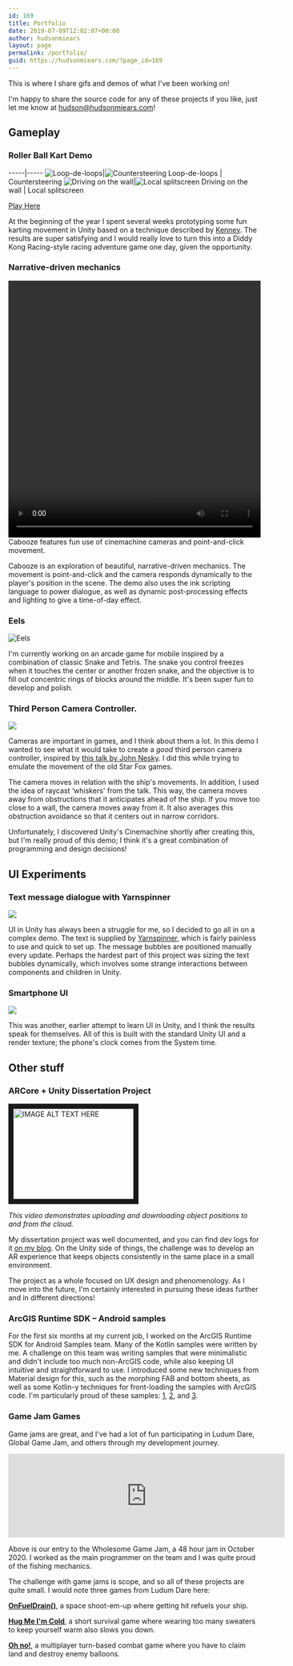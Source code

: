 ```yaml
---
id: 169
title: Portfolio
date: 2019-07-09T12:02:07+00:00
author: hudsonmiears
layout: page
permalink: /portfolio/
guid: https://hudsonmiears.com/?page_id=169
---
```

This is where I share gifs and demos of what I've been working on!

I'm happy to share the source code for any of these projects if you like, just let me know at hudson@hudsonmiears.com!

## Gameplay

### Roller Ball Kart Demo

-----|-----
![Loop-de-loops](/wp-content/uploads/2020/09/kart_racer_v_0_0_3_loop.gif)|![Countersteering](/wp-content/uploads/2020/09/kart_racer_v_0_0_5_countersteering-2.gif)
Loop-de-loops | Countersteering
![Driving on the wall](/wp-content/uploads/2020/09/kart_racer_v_0_0_7_driving_on_wall-1.gif)|![Local splitscreen](/wp-content/uploads/2020/09/kart_racer_v_0_0_5_splitscreen-3.gif)
Driving on the wall | Local splitscreen


<p class="has-medium-font-size">
  <a href="https://reizoukin.itch.io/kart-racer-demos">Play Here</a>
</p>

At the beginning of the year I spent several weeks prototyping some fun karting movement in Unity based on a technique described by [Kenney](https://twitter.com/kenneynl/status/1107783904784715788?lang=en). The results are super satisfying and I would really love to turn this into a Diddy Kong Racing-style racing adventure game one day, given the opportunity.

### Narrative-driven mechanics

<video preload="metadata"  loop="loop" width="100%" height="512" controls >
  <source src="/demos/CaboozeDemoJanuaryMp4.mp4" type="video/mp4">
</video>
Cabooze features fun use of cinemachine cameras and point-and-click movement.

Cabooze is an exploration of beautiful, narrative-driven mechanics. The movement is point-and-click and the camera responds dynamically to the player's position in the scene. The demo also uses the ink scripting language to power dialogue, as well as dynamic post-processing effects and lighting to give a time-of-day effect.

### Eels

![Eels](/media/workingprototype.gif)

I'm currently working on an arcade game for mobile inspired by a combination of classic Snake and Tetris. The snake you control freezes when it touches the center or another frozen snake, and the objective is to fill out concentric rings of blocks around the middle. It's been super fun to develop and polish.

### Third Person Camera Controller.

![](/wp-content/uploads/2019/07/thirdpersoncameracontroller.gif)

Cameras are important in games, and I think about them a lot. In this demo I wanted to see what it would take to create a _good_ third person camera controller, inspired by [this talk by John Nesky](https://youtu.be/C7307qRmlMI). I did this while trying to emulate the movement of the old Star Fox games.

The camera moves in relation with the ship's movements. In addition, I used the idea of raycast &#8216;whiskers' from the talk. This way, the camera moves away from obstructions that it anticipates ahead of the ship. If you move too close to a wall, the camera moves away from it. It also averages this obstruction avoidance so that it centers out in narrow corridors.

Unfortunately, I discovered Unity's Cinemachine shortly after creating this, but I'm really proud of this demo; I think it's a great combination of programming and design decisions!

## UI Experiments

### Text message dialogue with Yarnspinner<figure class="wp-block-image">

![](/wp-content/uploads/2020/09/messageswithyarnspinner3-1.gif)

UI in Unity has always been a struggle for me, so I decided to go all in on a complex demo. The text is supplied by [Yarnspinner](https://yarnspinner.dev/), which is fairly painless to use and quick to set up. The message bubbles are positioned manually every update. Perhaps the hardest part of this project was sizing the text bubbles dynamically, which involves some strange interactions between components and children in Unity.

### Smartphone UI

![](/wp-content/uploads/2019/07/fakephonewithcamera.gif)

This was another, earlier attempt to learn UI in Unity, and I think the results speak for themselves. All of this is built with the standard Unity UI and a render texture; the phone's clock comes from the System time.

## Other stuff

### ARCore + Unity Dissertation Project

<a href="http://www.youtube.com/watch?feature=player_embedded&v=b8h-r0bhitY
" target="_blank"><img src="http://img.youtube.com/vi/b8h-r0bhitY/0.jpg" 
alt="IMAGE ALT TEXT HERE" width="240" height="180" border="10" /></a>

_This video demonstrates uploading and downloading object positions to and from the cloud._

My dissertation project was well documented, and you can find dev logs for it [on my blog](https://hudsonmiears.com/blog/). On the Unity side of things, the challenge was to develop an AR experience that keeps objects consistently in the same place in a small environment. 

The project as a whole focused on UX design and phenomenology. As I move into the future, I'm certainly interested in pursuing these ideas further and in different directions!

### ArcGIS Runtime SDK &#8211; Android samples

For the first six months at my current job, I worked on the ArcGIS Runtime SDK for Android Samples team. Many of the Kotlin samples were written by me. A challenge on this team was writing samples that were minimalistic and didn't include too much non-ArcGIS code, while also keeping UI intuitive and straightforward to use. I introduced some new techniques from Material design for this, such as the morphing FAB and bottom sheets, as well as some Kotlin-y techniques for front-loading the samples with ArcGIS code. I'm particularly proud of these samples: [1](https://github.com/Esri/arcgis-runtime-samples-android/tree/master/kotlin/manage-operational-layers), [2](https://github.com/Esri/arcgis-runtime-samples-android/tree/master/kotlin/find-route), and [3](https://github.com/Esri/arcgis-runtime-samples-android/tree/master/kotlin/group-layers).

### Game Jam Games

Game jams are great, and I've had a lot of fun participating in Ludum Dare, Global Game Jam, and others through my development journey.

<iframe src="https://itch.io/embed/778731" width="552" height="167" frameborder="0"><a href="https://thrasher08.itch.io/king-fisher">King Fisher by Thrasher08, fricochet, autumnpioneer, Hudson Miears, katieemmaw</a></iframe>

Above is our entry to the Wholesome Game Jam, a 48 hour jam in October 2020. I worked as the main programmer on the team and I was quite proud of the fishing mechanics.

<p style="text-align:left">
  The challenge with game jams is scope, and so all of these projects are quite small. I would note three games from Ludum Dare here:
</p>

**[OnFuelDrain()](https://quietaria.itch.io/onfueldrain)**, a space shoot-em-up where getting hit refuels your ship. 

**[Hug Me I'm Cold](https://reizoukin.itch.io/hug-me-im-cold)**, a short survival game where wearing too many sweaters to keep yourself warm also slows you down.

**[Oh no!](https://quietaria.itch.io/oh-no-the-sky-is-falling)**, a multiplayer turn-based combat game where you have to claim land and destroy enemy balloons.